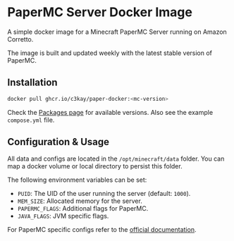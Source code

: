 # PaperMC Server Docker Image

A simple docker image for a Minecraft PaperMC Server running on Amazon Corretto.

The image is built and updated weekly with the latest stable version of PaperMC.

## Installation

```sh
docker pull ghcr.io/c3kay/paper-docker:<mc-version>
```

Check the [Packages page](https://github.com/c3kay/paper-docker/pkgs/container/paper-docker) for available versions.
Also see the example `compose.yml` file.

## Configuration & Usage

All data and configs are located in the `/opt/minecraft/data` folder.
You can map a docker volume or local directory to persist this folder.

The following environment variables can be set:

- `PUID`: The UID of the user running the server (default: `1000`).
- `MEM_SIZE`: Allocated memory for the server.
- `PAPERMC_FLAGS`: Additional flags for PaperMC.
- `JAVA_FLAGS`: JVM specific flags.

For PaperMC specific configs refer to the [official documentation](https://docs.papermc.io/paper/reference/configuration).
